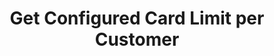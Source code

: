 ---
title: Get Configured Card Limit per Customer
excerpt: Retrieves the configured maximum number of cards active cards per customer.
api:
  file: organization-1.json
  operationId: get-configured-card-limit-per-customer
deprecated: false
hidden: false
metadata:
  title: ''
  description: ''
  robots: index
next:
  description: ''
---